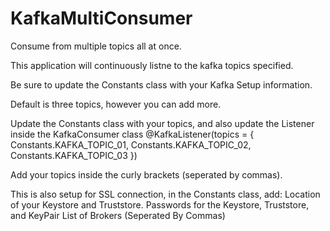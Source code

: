 # KafkaMultiConsumer
Consume from multiple topics all at once.

This application will continuously listne to the kafka topics specified. 

Be sure to update the Constants class with your Kafka Setup information.

Default is three topics, however you can add more. 

Update the Constants class with your topics, and also update the Listener inside the KafkaConsumer class
  @KafkaListener(topics = { Constants.KAFKA_TOPIC_01, Constants.KAFKA_TOPIC_02, Constants.KAFKA_TOPIC_03 })
  
  Add your topics inside the curly brackets (seperated by commas).
  
This is also setup for SSL connection, in the Constants class, add:
  Location of your Keystore and Truststore.
  Passwords for the Keystore, Truststore, and KeyPair
  List of Brokers (Seperated By Commas)
  


